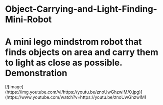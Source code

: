 # Object-Carrying-and-Light-Finding-Mini-Robot
<h1>A mini lego mindstrom robot that finds objects on area and carry them to light as close as possible.
<br>
Demonstration
</h1>
[![image](https://img.youtube.com/vi/https://youtu.be/znoUwGhzwIM/0.jpg)](https://www.youtube.com/watch?v=https://youtu.be/znoUwGhzwIM)
